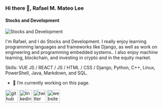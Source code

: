 ### Hi there 👋, Rafael M. Mateo Lee
#### Stocks and Development
![Stocks and Development](https://pbs.twimg.com/profile_banners/25960278/1436048193/1500x500)

I'm Rafael, and I do Stocks and Development. I really enjoy learning programming languages and frameworks like Django, as well as work on engineering and programming embedded systems.. I also enjoy machine learning, blockchain, and investing in crypto and in the equity market.

Skills: VUE JS / REACT / JS / HTML / CSS / Django, Python, C++, Linux, PowerShell, Java, Markdown, and SQL.

- 🔭 I’m currently working on this page. 


[<img src='https://cdn.jsdelivr.net/npm/simple-icons@3.0.1/icons/github.svg' alt='github' height='40'>](https://github.com/drownedgod85)  [<img src='https://cdn.jsdelivr.net/npm/simple-icons@3.0.1/icons/linkedin.svg' alt='linkedin' height='40'>](https://www.linkedin.com/in/rafael-m-mateo-lee-6731841a4/)  [<img src='https://cdn.jsdelivr.net/npm/simple-icons@3.0.1/icons/twitter.svg' alt='twitter' height='40'>](https://twitter.com/drowned__god)  [<img src='https://cdn.jsdelivr.net/npm/simple-icons@3.0.1/icons/icloud.svg' alt='website' height='40'>](https://drownedgod85.github.io/Stock-Market-Blog/)  

